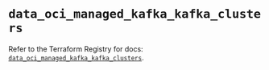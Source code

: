 # `data_oci_managed_kafka_kafka_clusters`

Refer to the Terraform Registry for docs: [`data_oci_managed_kafka_kafka_clusters`](https://registry.terraform.io/providers/oracle/oci/7.19.0/docs/data-sources/managed_kafka_kafka_clusters).
